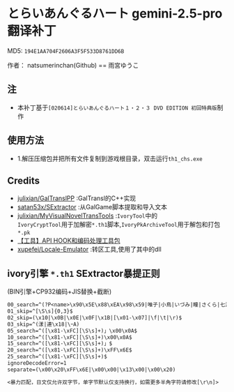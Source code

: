# とらいあんぐるハート gemini-2.5-pro 翻译补丁

MD5: `194E1AA704F2606A3F5F533D8761DD6B`

作者： natsumerinchan(Github) == 雨宮ゆうこ

## 注

- 本补丁基于`[020614]とらいあんぐるハート１・２・３ DVD EDITION 初回特典版`制作

## 使用方法

- 1.解压压缩包并把所有文件复制到游戏根目录，双击运行`th1_chs.exe`

## Credits

- [julixian/GalTranslPP](https://github.com/julixian/GalTranslPP.git) :GalTransl的C++实现
- [satan53x/SExtractor](https://github.com/satan53x/SExtractor.git) :从GalGame脚本提取和导入文本
- [julixian/MyVisualNovelTransTools](https://github.com/julixian/MyVisualNovelTransTools.git) :`IvoryTool`中的  
`IvoryCryptTool`用于加解密`*.th1`脚本,`IvoryPkArchiveTool`用于解包和打包`*.pk`
- [【工具】API HOOK和编码处理工具包](https://www.ai2.moe/topic/29225-【工具】api-hook和编码处理工具包)
- [xupefei/Locale-Emulator](https://github.com/xupefei/Locale-Emulator.git) :转区工具,使用了其中的dll

## ivory引擎 `*.th1` SExtractor暴提正则

(BIN引擎+CP932编码+JIS替换+截断)

```txt
00_search=^(?P<name>\x90\x5E\x88\xEA\x98\x59|唯子|小鳥|いづみ|瞳|さくら|七瀬|\x8B\x7C\x89\xD8|ななか|大輔|氷村|女の子|男|３年生|火影|１年生|？？？|昂|部員|\x90\x5E\x97\x52|店員|先生|二人|一同|唯子の母|陵|先輩|男子|２年生|母親|審判|尚護|父|女の子の声|友田|藤沢|篠崎|\x90\x5E\x8B\xD5|紺袴の子|母|剣道部員|野々村父|大輔の母|同級生|なぎさ|男Ａ|痴漢|御堂さん|紺袴の人|女の人|小鳥父|小猫|男Ｂ|男の子の声|ＴＶの声|女子Ｂ|女子Ｃ|ゆ\x81\x5Bき|吉野|信田|斎藤|三人|美奈|女|コ\x81\x5Bトの男|アナウンス|おばあさん|権田原さん|２年女子|春原さん|女子Ａ|男の人|\x90\x5E\x88\xEA\x98\x4E|瞳の声|佐藤|警官|担任|青年|吉岡|\x90\x5E\x88\xEA\x98\x59・瞳|おばちゃん|瞳・\x90\x5E\x88\xEA\x98\x59|唯子・小鳥|美奈ちゃん|優しい声|白袴の子|春山さん|第３８条|綺堂さん|１年女子|唯子ママ|相川母|看護婦|第四問|男の声|綺堂|藤屋|田中|女子|教師|３人|尾崎|主審|子供|父親|全員)$
01_skip=^[\S\s]{0,3}$
02_skip=(\x10|\x0B|\x0E|\x0F|\x1B|[\x01-\x07]|\f|\t|\r)$
03_skip=^(漾|連\x18|\ｰA)
05_search=^([\x81-\xFC][\S\s]+)」\x00\x0A$
10_search=^([\x81-\xFC][\S\s]+)\x00\x0A$
15_search=^([\x81-\xFC][\S\s]+)」$
20_search=^([\x81-\xFC][\S\s]+)\xFF\x6E$
25_search=^([\x81-\xFC][\S\s]+)$
ignoreDecodeError=1
separate=(\x00\x20\xFF\x6E|\x00\x00|\x13\x00|\x00\x20)

<暴力匹配，日文仅允许双字节，单字节默认仅支持换行，如需更多半角字符请修改[\r\n]>


```
